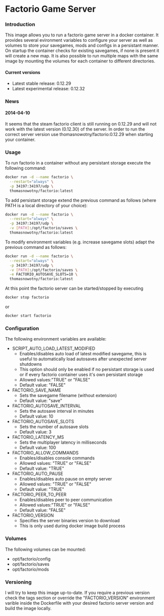 # Factorio Game Server

### Introduction
This image allows you to run a factorio game server in a docker container. It provides several evironment variables to configure your server as well as volumes to store your savegames, mods and configs in a persistant manner. On startup the container checks for existing savegames, if none is present it will create a new map. It is also possible to run multiple maps with the same image by mounting the volumes for each container to different directories.

#### Current versions
* Latest stable release: 0.12.29
* Latest experimental release: 0.12.32

### News
#### 2014-04-10
It seems that the steam factorio client is still running on 0.12.29 and will not work with the latest version (0.12.30) of the server. In order to run the correct server version use thomasnowotny/factorio:0.12.29 when starting your container.

### Usage
To run factorio in a container without any persistant storage execute the following command:
~~~sh
docker run -d --name factorio \
  --restart="always" \
  -p 34197:34197/udp \
  thomasnowotny/factorio:latest
~~~
To add persistant storage extend the previous command as follows (where PATH is a local directory of your choice):
~~~sh
docker run -d --name factorio \
  --restart="always" \
  -p 34197:34197/udp \
  -v [PATH]:/opt/factorio/saves \
  thomasnowotny/factorio:latest
~~~
To modify environment variables (e.g. increase savegame slots) adapt the previous command as follows:
~~~sh
docker run -d --name factorio \
  --restart="always" \
  -p 34197:34197/udp \
  -v [PATH]:/opt/factorio/saves \
  -e FACTORIO_AUTOSAVE_SLOTS=10 \
  thomasnowotny/factorio:latest
~~~
At this point the factorio server can be started/stopped by executing
~~~sh
docker stop factorio
~~~
or
~~~sh
docker start factorio
~~~

### Configuration
The following environment variables are available:
* SCRIPT_AUTO_LOAD_LATEST_MODIFIED
  * Enables/disables auto load of latest modified savegame, this is useful to automatically load autosaves after unexpected server shutdowns
  * This option should only be enabled if no persistant storage is used or if every factorio container uses it's own persistant storage
  * Allowed values:"TRUE" or "FALSE"
  * Default value: "FALSE"
* FACTORIO_SAVE_NAME
  * Sets the savegame filename (without extension)
  * Default value: "save"
* FACTORIO_AUTOSAVE_INTERVAL
  * Sets the autosave interval in minutes
  * Default value: 10
* FACTORIO_AUTOSAVE_SLOTS
  * Sets the number of autosave slots
  * Default value: 3
* FACTORIO_LATENCY_MS
  * Sets the multiplayer latency in milliseconds
  * Default value: 100
* FACTORIO_ALLOW_COMMANDS
  * Enables/disables console commands
  * Allowed values: "TRUE" or "FALSE"
  * Default value: "TRUE"
* FACTORIO_AUTO_PAUSE
  * Enables/disables auto pause on empty server
  * Allowed values: "TRUE" or "FALSE"
  * Default value: "TRUE"
* FACTORIO_PEER_TO_PEER
  * Enables/disables peer to peer communication
  * Allowed values:"TRUE" or "FALSE"
  * Default value: "FALSE"
* FACTORIO_VERSION
  * Specifies the server binaries version to download
  * This is only used during docker image build process

### Volumes
The following volumes can be mounted:
* opt/factorio/config
* opt/factorio/saves
* opt/factorio/mods

### Versioning
I will try to keep this image up-to-date. If you require a previous version check the tags section or override the "FACTORIO_VERSION" environment varible inside the Dockerfile with your desired factorio server version and build the image locally.
